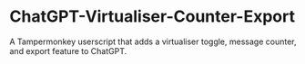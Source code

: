 # ChatGPT-Virtualiser-Counter-Export
A Tampermonkey userscript that adds a virtualiser toggle, message counter, and export feature to ChatGPT.
